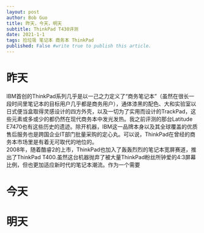 ```yaml
---
layout: post
author: Bob Guo
title: 昨天，今天，明天
subtitle: ThinkPad T430评测
date: 2021-1-1
tags: 捡垃圾 笔记本 商务本 ThinkPad
published: False #write true to publish this article.
---
```

# 昨天 
IBM首创的ThinkPad系列几乎是以一己之力定义了“商务笔记本”（虽然在很长一段时间里笔记本的目标用户几乎都是商务用户），通体漆黑的配色、大和实验室以日式便当盒取得灵感设计的四方外壳，以及一切为了实用而设计的TrackPad，这些元素或多或少的都仍然在现代商务本中发光发热。我之前评测的那台Latitude E7470也有这些历史的遗迹。除开机器，IBM这一品牌本身以及其全球覆盖的优质售后服务也是跨国企业IT部门批量采购的定心丸。可以说，ThinkPad在曾经的商务本市场里是有着无可取代的地位的。  
2008年，随着酷睿2的上市，ThinkPad也加入了轰轰烈烈的笔记本宽屏赛道，推出了ThinkPad T400.虽然这台机器抛弃了被大量ThinkPad粉丝所钟爱的4:3屏幕比例，但也更加适应新时代的笔记本潮流。作为一个需要
# 今天
# 明天